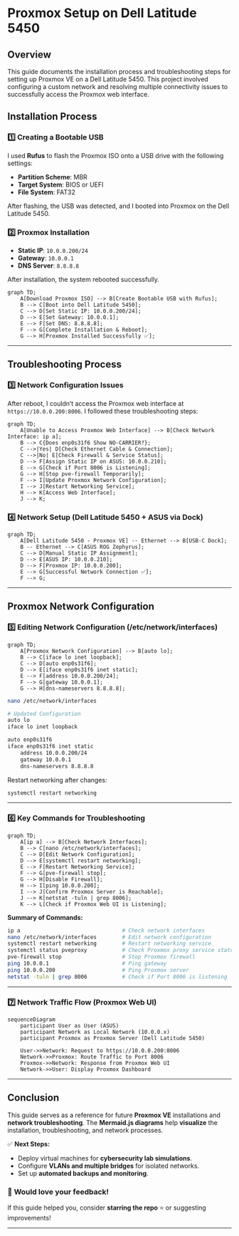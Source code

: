 # Proxmox Setup on Dell Latitude 5450

## Overview
This guide documents the installation process and troubleshooting steps for setting up Proxmox VE on a Dell Latitude 5450. This project involved configuring a custom network and resolving multiple connectivity issues to successfully access the Proxmox web interface.

## Installation Process

### 1️⃣ Creating a Bootable USB
I used **Rufus** to flash the Proxmox ISO onto a USB drive with the following settings:
- **Partition Scheme**: MBR
- **Target System**: BIOS or UEFI
- **File System**: FAT32

After flashing, the USB was detected, and I booted into Proxmox on the Dell Latitude 5450.

### 2️⃣ Proxmox Installation
- **Static IP**: `10.0.0.200/24`
- **Gateway**: `10.0.0.1`
- **DNS Server**: `8.8.8.8`

After installation, the system rebooted successfully.

```mermaid
graph TD;
    A[Download Proxmox ISO] --> B[Create Bootable USB with Rufus];
    B --> C[Boot into Dell Latitude 5450];
    C --> D[Set Static IP: 10.0.0.200/24];
    D --> E[Set Gateway: 10.0.0.1];
    E --> F[Set DNS: 8.8.8.8];
    F --> G[Complete Installation & Reboot];
    G --> H[Proxmox Installed Successfully ✅];
```

---

## Troubleshooting Process

### 3️⃣ Network Configuration Issues
After reboot, I couldn’t access the Proxmox web interface at `https://10.0.0.200:8006`. I followed these troubleshooting steps:

```mermaid
graph TD;
    A[Unable to Access Proxmox Web Interface] --> B[Check Network Interface: ip a];
    B --> C{Does enp0s31f6 Show NO-CARRIER?};
    C -->|Yes| D[Check Ethernet Cable & Connection];
    C -->|No| E[Check Firewall & Service Status];
    D --> F[Assign Static IP on ASUS: 10.0.0.210];
    E --> G[Check if Port 8006 is Listening];
    G --> H[Stop pve-firewall Temporarily];
    F --> I[Update Proxmox Network Configuration];
    I --> J[Restart Networking Service];
    H --> K[Access Web Interface];
    J --> K;
```

### 4️⃣ Network Setup (Dell Latitude 5450 + ASUS via Dock)

```mermaid
graph TD;
    A[Dell Latitude 5450 - Proxmox VE] -- Ethernet --> B[USB-C Dock];
    B -- Ethernet --> C[ASUS ROG Zephyrus];
    C --> D[Manual Static IP Assignment];
    D --> E[ASUS IP: 10.0.0.210];
    D --> F[Proxmox IP: 10.0.0.200];
    E --> G[Successful Network Connection ✅];
    F --> G;
```

---

## Proxmox Network Configuration

### 5️⃣ Editing Network Configuration (/etc/network/interfaces)

```mermaid
graph TD;
    A[Proxmox Network Configuration] --> B[auto lo];
    B --> C[iface lo inet loopback];
    C --> D[auto enp0s31f6];
    D --> E[iface enp0s31f6 inet static];
    E --> F[address 10.0.0.200/24];
    F --> G[gateway 10.0.0.1];
    G --> H[dns-nameservers 8.8.8.8];
```

```bash
nano /etc/network/interfaces

# Updated Configuration
auto lo
iface lo inet loopback

auto enp0s31f6
iface enp0s31f6 inet static
    address 10.0.0.200/24
    gateway 10.0.0.1
    dns-nameservers 8.8.8.8
```

Restart networking after changes:
```bash
systemctl restart networking
```

---

### 6️⃣ Key Commands for Troubleshooting

```mermaid
graph TD;
    A[ip a] --> B[Check Network Interfaces];
    B --> C[nano /etc/network/interfaces];
    C --> D[Edit Network Configuration];
    D --> E[systemctl restart networking];
    E --> F[Restart Networking Service];
    F --> G[pve-firewall stop];
    G --> H[Disable Firewall];
    H --> I[ping 10.0.0.200];
    I --> J[Confirm Proxmox Server is Reachable];
    J --> K[netstat -tuln | grep 8006];
    K --> L[Check if Proxmox Web UI is Listening];
```

**Summary of Commands:**
```bash
ip a                                # Check network interfaces
nano /etc/network/interfaces        # Edit network configuration
systemctl restart networking        # Restart networking service
systemctl status pveproxy           # Check Proxmox proxy service status
pve-firewall stop                   # Stop Proxmox firewall
ping 10.0.0.1                       # Ping gateway
ping 10.0.0.200                     # Ping Proxmox server
netstat -tuln | grep 8006           # Check if Port 8006 is listening
```

---

### 7️⃣ Network Traffic Flow (Proxmox Web UI)

```mermaid
sequenceDiagram
    participant User as User (ASUS)
    participant Network as Local Network (10.0.0.x)
    participant Proxmox as Proxmox Server (Dell Latitude 5450)
    
    User->>Network: Request to https://10.0.0.200:8006
    Network->>Proxmox: Route Traffic to Port 8006
    Proxmox->>Network: Response from Proxmox Web UI
    Network->>User: Display Proxmox Dashboard
```

---

## Conclusion
This guide serves as a reference for future **Proxmox VE** installations and **network troubleshooting**. The **Mermaid.js diagrams** help **visualize** the installation, troubleshooting, and network processes.

✅ **Next Steps:**
- Deploy virtual machines for **cybersecurity lab simulations**.
- Configure **VLANs and multiple bridges** for isolated networks.
- Set up **automated backups and monitoring**.

### 🎯 **Would love your feedback!**
If this guide helped you, consider **starring the repo** ⭐ or suggesting improvements!

---

